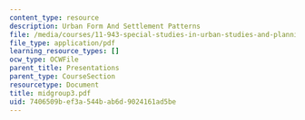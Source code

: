 ```yaml
---
content_type: resource
description: Urban Form And Settlement Patterns
file: /media/courses/11-943-special-studies-in-urban-studies-and-planning-the-cardener-river-corridor-workshop-fall-2001/7406509bef3a544bab6d9024161ad5be_midgroup3.pdf
file_type: application/pdf
learning_resource_types: []
ocw_type: OCWFile
parent_title: Presentations
parent_type: CourseSection
resourcetype: Document
title: midgroup3.pdf
uid: 7406509b-ef3a-544b-ab6d-9024161ad5be
---
```

